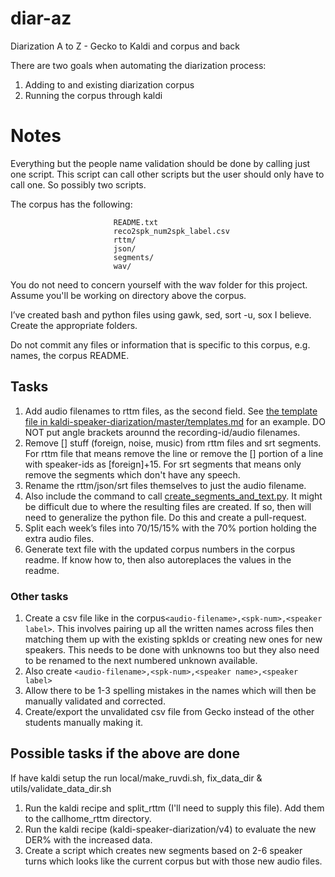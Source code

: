 # diar-az
Diarization A to Z - Gecko to Kaldi and corpus and back

There are two goals when automating the diarization process:
1. Adding to and existing diarization corpus
2. Running the corpus through kaldi

# Notes
Everything but the people name validation should be done by calling just one script. This script can call other scripts but the user should only have to call one. So possibly two scripts.


The corpus has the following:
```                corpus-root
                       README.txt
                       reco2spk_num2spk_label.csv
                       rttm/
                       json/
                       segments/
                       wav/
```

You do not need to concern yourself with the wav folder for this project. Assume you'll be working on directory above the corpus. 

I’ve created bash and python files using gawk, sed, sort -u, sox I believe. Create the appropriate folders. 

Do not commit any files or information that is specific to this corpus, e.g. names, the corpus README.

## Tasks
1. Add audio filenames to rttm files, as the second field. See [the template file in kaldi-speaker-diarization/master/templates.md](https://github.com/cadia-lvl/kaldi-speaker-diarization/master/templates.md) for an example. DO NOT put angle brackets arounnd the recording-id/audio filenames. 
3. Remove [] stuff (foreign, noise, music) from rttm files and srt segments. For rttm file that means remove the line or remove the [] portion of a line with speaker-ids as [foreign]+15. For srt segments that means only remove the segments which don't have any speech. 
4. Rename the rttm/json/srt files themselves to just the audio filename. 
6. Also include the command to call [create_segments_and_text.py](https://github.com/cadia-lvl/broadcast_data_prep/master/ruv/create_segments_and_text.py). It might be difficult due to where the resulting files are created. If so, then will need to generalize the python file. Do this and create a pull-request.
5. Split each week’s files into 70/15/15% with the 70% portion holding the extra audio files.
7. Generate text file with the updated corpus numbers in the corpus readme. If know how to, then also autoreplaces the values in the readme. 

### Other tasks
1. Create a csv file like in the corpus`<audio-filename>,<spk-num>,<speaker label>`. This involves pairing up all the written names across files then matching them up with the existing spkIds or creating new ones for new speakers. This needs to be done with unknowns too but they also need to be renamed to the next numbered unknown available. 
1. Also create `<audio-filename>,<spk-num>,<speaker name>,<speaker label>`
4. Allow there to be 1-3 spelling mistakes in the names which will then be manually validated and corrected.
1. Create/export the unvalidated csv file from Gecko instead of the other students manually making it.



## Possible tasks if the above are done
If have kaldi setup the run local/make_ruvdi.sh, fix_data_dir & utils/validate_data_dir.sh

1. Run the kaldi recipe and split_rttm (I'll need to supply this file). Add them to the callhome_rttm directory.
26. Run the kaldi recipe (kaldi-speaker-diarization/v4) to evaluate the new DER% with the increased data.
10. Create a script which creates new segments based on 2-6 speaker turns which looks like the current corpus but with those new audio files. 
